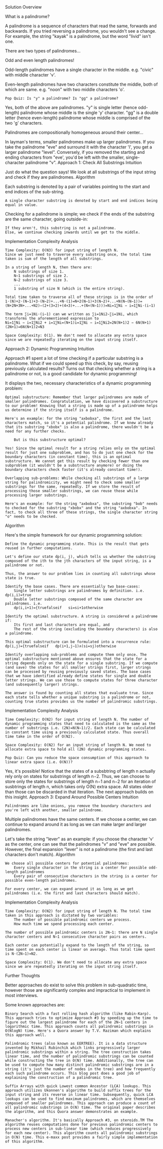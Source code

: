 Solution
Overview

What is a palindrome?

A palindrome is a sequence of characters that read the same, forwards and backwards. If you tried reversing a palindrome, you wouldn't see a change. For example, the string "kayak" is a palindrome, but the word "livid" isn't one.

There are two types of palindromes...

Odd and even length palindromes!

Odd-length palindromes have a single character in the middle. e.g. "civic" with middle character 'v'.

Even-length palindromes have two characters constitute the middle, both of which are same. e.g. "noon" with two middle characters 'o'.

    Pop Quiz: Is "y" a palindrome? Is "gg" a palindrome?

Yes, both of the above are palindromes. "y" is single letter (hence odd-length) palindrome whose middle is the single 'y' character. "gg" is a double letter (hence even-length) palindrome whose middle is comprised of the two 'g' characters.

Palindromes are compositionally homogeneous around their center...

In layman's terms, smaller palindromes make up larger palindromes. If you take the palindrome "eve" and surround it with the character 'l', you get a larger palindrome "level". Conversely, if you removed the starting and ending characters from "eve', you'd be left with the smaller, single-character palindrome "v".
Approach 1: Check All Substrings
Intuition

Just do what the question says! We look at all substrings of the input string and check if they are palindromes.
Algorithm

Each substring is denoted by a pair of variables pointing to the start and end indices of the sub-string.

    A single character substring is denoted by start and end indices being equal in value.

Checking for a palindrome is simple; we check if the ends of the substring are the same character, going outside-in:

    If they aren't, this substring is not a palindrome.
    Else, we continue checking inwards until we get to the middle.

Implementation
Complexity Analysis

    Time Complexity: O(N3) for input string of length N.
    Since we just need to traverse every substring once, the total time taken is sum of the length of all substrings.

    In a string of length N, then there are:
        N substrings of size 1.
        N−1 substrings of size 2.
        N−2 substrings of size 3.
        ...
        1 substring of size N (which is the entire string).

    Total time taken to traverse all of these strings is in the order of
    ​1⋅(N)+2⋅(N−1)+3⋅(N−2)+...+N⋅(1)=N+2(N−1)+3(N−2)+...+N(N−(N−1))=(N+2N+3N+...+N2)−(2+(3×2)+(4×3)+...+(N×(N−1)))=Ni=1∑N​i − i=1∑N​i⋅(i−1)​

    The term ∑i=1N​i⋅(i−1) can we written as ∑i=1N​i2−∑i=1N​i, which transforms the aforementioned expression to
    ​Ni=1∑N​i − i=1∑N​i2 + i=1∑N​i=(N+1)i=1∑N​i − i=1∑N​i2=2N(N+1)2​ − 6N(N+1)(2N+1)​=6N(N+1)2​≃N3​

    Space Complexity: O(1). We don't need to allocate any extra space since we are repeatedly iterating on the input string itself.

Approach 2: Dynamic Programming
Intuition

Approach #1 spent a lot of time checking if a particular substring is a palindrome. What if we could speed up this check, by say, reusing previously calculated results? Turns out that checking whether a string is a palindrome or not, is a good candidate for dynamic programming!

It displays the two, necessary characteristics of a dynamic programming problem:

    Optimal substructure: Remember that larger palindromes are made of smaller palindromes. Congratulation, we have discovered a substructure to our problem! Knowing that a string is made up of a palindrome helps us determine if the string itself is a palindrome.

    Here's an example: for the string "axbobxa", the first and the last characters match, so it's a potential palindrome. If we knew already that its substring "xbobx" is also a palindrome, there wouldn't be a need for any further checks.

        But is this substructure optimal?

    Yes! Since the optimal result for a string relies only on the optimal result for just one subproblem, and has to do just one check for the boundary characters (in constant time), this is an optimal substructure. We cannot get this result by checking fewer than one subproblem (it wouldn't be a substructure anymore) or doing the boundary characters check faster (it's already constant time!).

    Overlapping sub-problems: While checking all substrings of a large string for palindromicity, we might need to check some smaller substrings for the same, repeatedly. If we store the result of processing those smaller substrings, we can reuse those while processing larger substrings.

    Here's an example: for the string "axbobxa", the substring "bob" needs to checked for the substring "xbobx" and the string "axbobxa". In fact, to check all three of these strings, the single character string "o" needs to be checked.

Algorithm

Here's the simple framework for our dynamic programming solution:

    Define the dynamic programming state. This is the result that gets reused in further computations.

    Let's define our state dp(i, j), which tells us whether the substring composed of the ith to the jth characters of the input string, is a palindrome or not.

    Thus, the answer to our problem lies in counting all substrings whose state is true.

    Identify the base cases. There are essentially two base-cases:
        Single letter substrings are palindromes by definition. i.e. dp(i,i)=true
        Double letter substrings composed of the same character are palindromes. i.e.
        dp(i,i+1)={truefalse​if   si​=si+1​otherwise​

    Identify the optimal substructure. A string is considered a palindrome if:
        Its first and last characters are equal, and
        The rest of the string (excluding the boundary characters) is also a palindrome.

    This optimal substructure can be formulated into a recurrence rule:
    dp(i,j)={truefalse​if   dp(i+1,j−1)∧(si​=sj​)otherwise​

    Identify overlapping sub-problems and compute them only once. The optimal substructure mentioned above ensures that the state for a string depends only on the state for a single substring. If we compute (and save) the states for all smaller strings first, larger strings can be processed by reusing previously saved states. The base cases that we have identified already define states for single and double letter strings. We can use those to compute states for three character (and subsequently larger) strings.

    The answer is found by counting all states that evaluate true. Since each state tells whether a unique substring is a palindrome or not, counting true states provides us the number of palindromic substrings.

Implementation
Complexity Analysis

    Time Complexity: O(N2) for input string of length N. The number of dynamic programming states that need to calculated is the same as the number of substrings i.e. (2N​)=N(N−1)/2. Each state can be calculated in constant time using a previously calculated state. Thus overall time take in the order of O(N2).

    Space Complexity: O(N2) for an input string of length N. We need to allocate extra space to hold all (2N​) dynamic programming states.

    Pop Quiz: Can you reduce the space consumption of this approach to linear extra space (i.e. O(N))?

Yes, it's possible! Notice that the states of a subsbtring of length n actually rely only on states for substrings of length n−2. Thus, we can choose to store only the states for substrings of length n−1 and n−2 for an iteration of susbtrings of length n, which takes only O(N) extra space. All states older than those can be discarded in that iteration. The next approach builds on this insight.
Approach 3: Expand Around Possible Centers
Intuition

    Palindromes are like onions, you remove the boundary characters and you're left with another, smaller palindrome.

Multiple palindromes have the same centers. If we choose a center, we can continue to expand around it as long as we can make larger and larger palindromes.

Let's take the string "lever" as an example: if you choose the character 'v' as the center, one can see that the palindromes "v" and "eve" are possible. However, the final expansion "lever" is not a palindrome (the first and last characters don't match).
Algorithm

    We choose all possible centers for potential palindromes:
        Every single character in the string is a center for possible odd-length palindromes
        Every pair of consecutive characters in the string is a center for possible even-length palindromes.

    For every center, we can expand around it as long as we get palindromes (i.e. the first and last characters should match).

Implementation
Complexity Analysis

    Time Complexity: O(N2) for input string of length N. The total time taken in this approach is dictated by two variables:
        The number of possible palindromic centers we process.
        How much time we spend processing each center.

    The number of possible palindromic centers is 2N−1: there are N single character centers and N−1 consecutive character pairs as centers.

    Each center can potentially expand to the length of the string, so time spent on each center is linear on average. Thus total time spent is N⋅(2N−1)≃N2.

    Space Complexity: O(1). We don't need to allocate any extra space since we are repeatedly iterating on the input string itself.

Further Thoughts

Better approaches do exist to solve this problem in sub-quadratic time, however those are significantly complex and impractical to implement in most interviews.

Some known approaches are:

    Binary Search with a fast rolling hash algorithm (like Rabin-Karp). This approach tries to optimize Approach #3 by speeding up the time to figure out the largest palindrome for each of the 2N−1 centers in logarithmic time. This approach counts all palindromic substrings in O(NlogN) time. Here's a Quora answer by T.V. Raziman which explains this approach well.

    Palindromic trees (also known as EERTREE). It is a data structure invented by Mikhail Rubinchik which links progressively larger palindromic substrings within a string. The tree construction takes linear time, and the number of palindromic substrings can be counted while constructing the tree in O(N) time. Additionally, the tree can be used to compute how many distinct palindromic substrings are in a string (it's just the number of nodes in the tree) and how frequently each such palindrome occurs. This blog post does a good job of explaining the construction of a palindromic tree.

    Suffix Arrays with quick Lowest common Ancestor (LCA) lookups. This approach utilizes Ukonnen's algorithm to build suffix trees for the input string and its reverse in linear time. Subsequently, quick LCA lookups can be used to find maximum palindromes, which are themselves composed of smaller palindromes. This approach can produce a count of all palindromic substrings in O(N) time. The original paper describes the algorithm, and this Quora answer demonstrates an example.

    Manacher's algorithm. It's basically Approach #3, on steroids.TM The algorithm reuses computations done for previous palindromic centers to process new centers in sub-linear time (which reduces progressively for each new center). This algorithm counts all palindromic substrings in O(N) time. This e-maxx post provides a fairly simple implementation of this algorithm.
